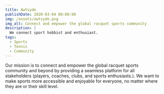 ```yaml
---
title: Awtsyde
publishDate: 2020-03-04 00:00:00
img: /assets/awtsyde.png
img_alt: Connect and empower the global racquet sports community
description: |
  We connect sport hobbist and enthusiast. 
tags:
  - Sports
  - Tennis
  - Community
---
```


Our mission is to connect and empower the global racquet sports community and beyond by providing a seamless platform for all stakeholders (players, coaches, clubs, and sports enthusiasts.). We want to make sports more accessible and enjoyable for everyone, no matter where they are or their skill level.
